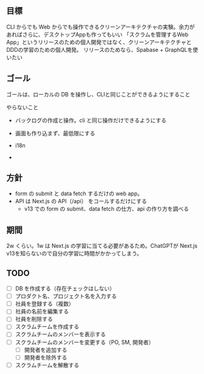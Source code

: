 ## 目標
CLI からでも Web からでも操作できるクリーンアーキテクチャの実験。余力があればさらに、デスクトップAppも作ってもいい
「スクラムを管理するWeb App」というリリースのための個人開発ではなく、クリーンアーキテクチャとDDDの学習のための個人開発。
リリースのためなら、Spabase + GraphQLを使いたい

## ゴール
ゴールは、ローカルの DB を操作し、CLIと同じことができるようにすること

やらないこと
- バックログの作成と操作。cli と同じ操作だけできるようにする
- 画面も作り込まず、最低限にする
- i18n

- 

## 方針
- form の submit と data fetch するだけの web app。
- API は Next.js の API（/api） をコールするだけにする
  - v13 での form の submit、data fetch の仕方、api の作り方を調べる

## 期間
2w くらい。1w は Next.js の学習に当てる必要があるため。ChatGPTが Next.js v13を知らないので自分の学習に時間がかかってしまう。

## TODO
- [ ] DB を作成する（存在チェックはしない）
- [ ] プロダクト名、プロジェクト名を入力する
- [ ] 社員を登録する（複数）
- [ ] 社員の名前を編集する
- [ ] 社員を削除する
- [ ] スクラムチームを作成する
- [ ] スクラムチームのメンバーを表示する
- [ ] スクラムチームのメンバーを変更する（PO, SM, 開発者）
  - [ ] 開発者を追加する
  - [ ] 開発者を除外する
- [ ] スクラムチームを解散する
